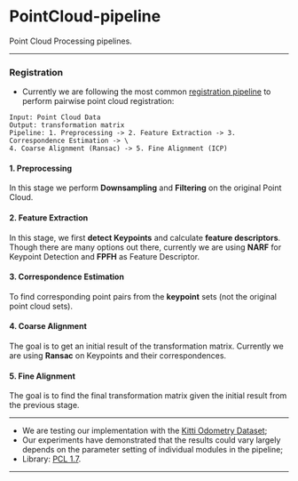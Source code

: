 # PointCloud-pipeline
Point Cloud Processing pipelines.

---------------
### Registration
- Currently we are following the most common [registration pipeline](http://pointclouds.org/documentation/tutorials/registration_api.php) to perform pairwise point cloud registration:
```
Input: Point Cloud Data
Output: transformation matrix
Pipeline: 1. Preprocessing -> 2. Feature Extraction -> 3. Correspondence Estimation -> \
4. Coarse Alignment (Ransac) -> 5. Fine Alignment (ICP) 
```

#### 1. Preprocessing
In this stage we perform **Downsampling** and **Filtering** on the original Point Cloud.
#### 2. Feature Extraction
In this stage, we first **detect Keypoints** and calculate **feature descriptors**. <br>
Though there are many options out there, currently we are using **NARF** for Keypoint Detection and **FPFH** as Feature Descriptor.
#### 3. Correspondence Estimation
To find corresponding point pairs from the **keypoint** sets (not the original point cloud sets).
#### 4. Coarse Alignment
The goal is to get an initial result of the transformation matrix. Currently we are using **Ransac** on Keypoints and their correspondences.
#### 5. Fine Alignment
The goal is to find the final transformation matrix given the initial result from the previous stage. 

---------------

- We are testing our implementation with the [Kitti Odometry Dataset](http://www.cvlibs.net/datasets/kitti/eval_odometry.php);
- Our experiments have demonstrated that the results could vary largely depends on the parameter setting of individual modules in the pipeline;
- Library: [PCL 1.7](http://pointclouds.org/).
---------------
